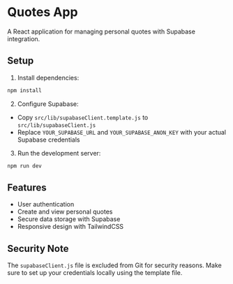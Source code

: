 # Quotes App

A React application for managing personal quotes with Supabase integration.

## Setup

1. Install dependencies:
```bash
npm install
```

2. Configure Supabase:
- Copy `src/lib/supabaseClient.template.js` to `src/lib/supabaseClient.js`
- Replace `YOUR_SUPABASE_URL` and `YOUR_SUPABASE_ANON_KEY` with your actual Supabase credentials

3. Run the development server:
```bash
npm run dev
```

## Features
- User authentication
- Create and view personal quotes
- Secure data storage with Supabase
- Responsive design with TailwindCSS

## Security Note
The `supabaseClient.js` file is excluded from Git for security reasons. Make sure to set up your credentials locally using the template file.

